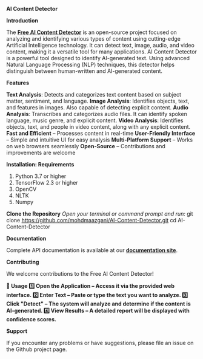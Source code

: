 ﻿**AI Content Detector**

**Introduction**

The [**Free AI Content Detector**](https://www.freedetector.ai/) is an open-source project focused on analyzing and identifying various types of content using cutting-edge Artificial Intelligence technology. It can detect text, image, audio, and video content, making it a versatile tool for many applications. AI Content Detector is a powerful tool designed to identify AI-generated text. Using advanced Natural Language Processing (NLP) techniques, this detector helps distinguish between human-written and AI-generated content.

**Features**

 **Text Analysis**: Detects and categorizes text content based on subject matter, sentiment, and language.
 **Image Analysis**: Identifies objects, text, and features in images. Also capable of detecting explicit content.
 **Audio Analysis**: Transcribes and categorizes audio files. It can identify spoken language, music genre, and explicit content.
 **Video Analysis**: Identifies objects, text, and people in video content, along with any explicit content.
 **Fast and Efficient** – Processes content in real-time
 **User-Friendly Interface** – Simple and intuitive UI for easy analysis
 **Multi-Platform Support** – Works on web browsers seamlessly
 **Open-Source** – Contributions and improvements are welcome

**Installation: Requirements**

1. Python 3.7 or higher
1. TensorFlow 2.3 or higher
1. OpenCV
1. NLTK
1. Numpy

**Clone the Repository**
*Open your terminal or command prompt and run:*
git clone https://github.com/mohdmaazgani/AI-Content-Detector.git
cd AI-Content-Detector

**Documentation**

Complete API documentation is available at our [**documentation site**](https://www.freedetector.ai/api).

**Contributing**

We welcome contributions to the Free AI Content Detector!

**📌 Usage
1️⃣ Open the Application – Access it via the provided web interface.
2️⃣ Enter Text – Paste or type the text you want to analyze.
3️⃣ Click "Detect" – The system will analyze and determine if the content is AI-generated.
4️⃣ View Results – A detailed report will be displayed with confidence scores.**

**Support**

If you encounter any problems or have suggestions, please file an issue on the Github project page.



